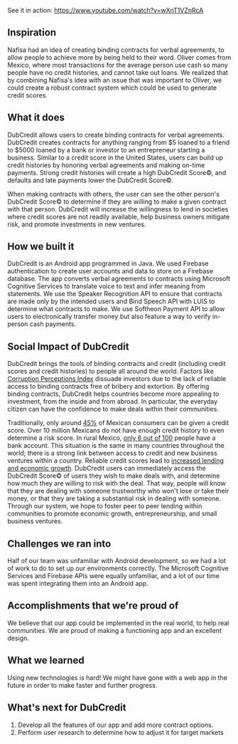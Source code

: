 See it in action: https://www.youtube.com/watch?v=wXnT1VZnRcA

## Inspiration
Nafisa had an idea of creating binding contracts for verbal agreements, to allow people to achieve more by being held to their word. Oliver comes from Mexico, where most transactions for the average person use cash so many people have no credit histories, and cannot take out loans. We realized that by combining Nafisa's idea with an issue that was important to Oliver, we could create a robust contract system which could be used to generate credit scores.

## What it does
DubCredit allows users to create binding contracts for verbal agreements. DubCredit creates contracts for anything ranging from $5 loaned to a friend to $5000 loaned by a bank or investor to an entrepreneur starting a business. Similar to a credit score in the United States, users can build up credit histories by honoring verbal agreements and making on-time payments. Strong credit histories will create a high DubCredit Score©, and defaults and late payments lower the DubCredit Score©.

When making contracts with others, the user can see the other person's DubCredit Score© to determine if they are willing to make a given contract with that person. DubCredit will increase the willingness to lend in societies where credit scores are not readily available, help business owners mitigate risk, and promote investments in new ventures.

## How we built it
DubCredit is an Android app programmed in Java. We used Firebase authentication to create user accounts and data to store on a Firebase database. The app converts verbal agreements to contracts using Microsoft Cognitive Services to translate voice to text and infer meaning from statements. We use the Speaker Recognition API to ensure that contracts are made only by the intended users and Bind Speech API with LUIS to determine what contracts to make. We use Softheon Payment API to allow users to electronically transfer money but also feature a way to verify in-person cash payments.

## Social Impact of DubCredit
DubCredit brings the tools of binding contracts and credit (including credit scores and credit histories) to people all around the world. Factors like [Corruption Perceptions Index](https://www.transparency.org/news/feature/corruption_perceptions_index_2016#table) dissuade investors due to the lack of reliable access to binding contracts free of bribery and extortion. By offering binding contracts, DubCredit helps countries become more appealing to investment, from the inside and from abroad. In particular, the everyday citizen can have the confidence to make deals within their communities.

Traditionally, only around [45%](http://cardtrak.com/data/96463/mexican-consumers-finally-get-credit-scores-deserve) of Mexican consumers can be given a credit score. Over 10 million Mexicans do not have enough credit history to even determine a risk score. In rural Mexico, [only 6 out of 100](http://www.worldbank.org/en/news/feature/2012/12/12/mexico-more-than-half-of-households-do-not-have-bank-account) people have a bank account. This situation is the same in many countries throughout the world; there is a strong link between access to credit and new business ventures within a country. Reliable credit scores lead to [increased lending and economic growth](http://partners4prosperity.com/understanding-the-impact-of-credit-in-the-economy). DubCredit users can immediately access the DubCredit Score© of users they wish to make deals with, and determine how much they are willing to risk with the deal. That way, people will know that they are dealing with someone trustworthy who won't lose or take their money, or that they are taking a substantial risk in dealing with someone. Through our system, we hope to foster peer to peer lending within communities to promote economic growth, entrepreneurship, and small business ventures.

## Challenges we ran into
Half of our team was unfamiliar with Android development, so we had a lot of work to do to set up our environments correctly. The Microsoft Cognitive Services and Firebase APIs were equally unfamiliar, and a lot of our time was spent integrating them into an Android app.

## Accomplishments that we're proud of
We believe that our app could be implemented in the real world, to help real communities. We are proud of making a functioning app and an excellent design.

## What we learned
Using new technologies is hard! We might have gone with a web app in the future in order to make faster and further progress.

## What's next for DubCredit
1. Develop all the features of our app and add more contract options.
2. Perform user research to determine how to adjust it for target markets
